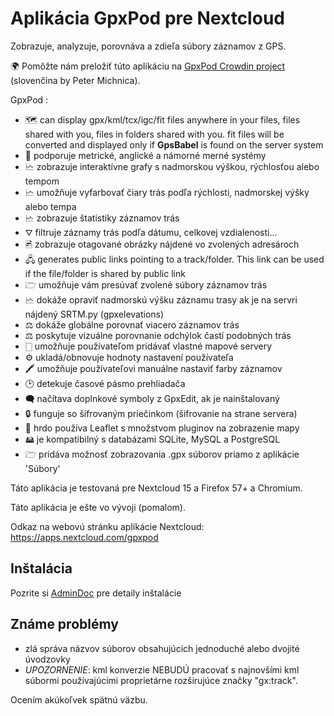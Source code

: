 # Aplikácia GpxPod pre Nextcloud

Zobrazuje, analyzuje, porovnáva a zdieľa súbory záznamov z GPS.

🌍 Pomôžte nám preložiť túto aplikáciu na [GpxPod Crowdin project](https://crowdin.com/project/gpxpod) (slovenčina by Peter Michnica).

GpxPod :

* 🗺  can display gpx/kml/tcx/igc/fit files anywhere in your files, files shared with you, files in folders shared with you. fit files will be converted and displayed only if **GpsBabel** is found on the server system
* 📏 podporuje metrické, anglické a námorné merné systémy
* 🗠 zobrazuje interaktívne grafy s nadmorskou výškou, rýchlosťou alebo tempom
* 🗠 umožňuje vyfarbovať čiary trás podľa rýchlosti, nadmorskej výšky alebo tempa
* 🗠 zobrazuje štatistiky záznamov trás
* ⛛ filtruje záznamy trás podľa dátumu, celkovej vzdialenosti...
* 🖻 zobrazuje otagované obrázky nájdené vo zvolených adresároch
* 🖧  generates public links pointing to a track/folder. This link can be used if the file/folder is shared by public link
* 🗁 umožňuje vám presúvať zvolené súbory záznamov trás
* 🗠 dokáže opraviť nadmorskú výšku záznamu trasy ak je na servri nájdený SRTM.py (gpxelevations)
* ⚖ dokáže globálne porovnať viacero záznamov trás
* ⚖ poskytuje vizuálne porovnanie odchýlok častí podobných trás
* 🀆 umožňuje používateľom pridávať vlastné mapové servery
* ⚙ ukladá/obnovuje hodnoty nastavení používateľa
* 🖍 umožňuje používateľovi manuálne nastaviť farby záznamov
* 🕑 detekuje časové pásmo prehliadača
* 🗬 načítava doplnkové symboly z GpxEdit, ak je nainštalovaný
* 🔒 funguje so šifrovaným priečinkom (šifrovanie na strane servera)
* 🍂 hrdo používa Leaflet s množstvom pluginov na zobrazenie mapy
* 🖴 je kompatibilný s databázami SQLite, MySQL a PostgreSQL
* 🗁 pridáva možnosť zobrazovania .gpx súborov priamo z aplikácie 'Súbory'

Táto aplikácia je testovaná pre Nextcloud 15 a Firefox 57+ a Chromium.

Táto aplikácia je ešte vo vývoji (pomalom).

Odkaz na webovú stránku aplikácie Nextcloud: https://apps.nextcloud.com/gpxpod

## Inštalácia

Pozrite si [AdminDoc](https://gitlab.com/eneiluj/gpxpod-oc/wikis/admindoc) pre detaily inštalácie

## Známe problémy

* zlá správa názvov súborov obsahujúcich jednoduché alebo dvojité úvodzovky
* *UPOZORNENIE*: kml konverzie NEBUDÚ pracovať s najnovšími kml súbormi používajúcimi proprietárne rozširujúce značky "gx:track".

Ocením akúkoľvek spätnú väzbu.
